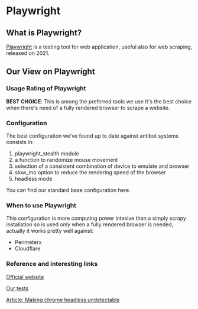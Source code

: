 # Playwright

## What is Playwright?
[Playwright](https://playwright.dev/ "Official website") is a testing tool for web application, useful also for web scraping, released on 2021.

## Our View on Playwright

### Usage Rating of Playwright
**BEST CHOICE**: This is among the preferred tools we use
It's the best choice when there's need of a fully rendered browser to scrape a website.

### Configuration
The best configuration we've found up to date against antibot systems consists in: 
1. playwright_stealth module
2. a function to randomize mouse movement
3. selection of a consistent combination of device to emulate and browser
4. slow_mo option to reduce the rendering speed of the browser
5. headless mode

You can find our standard base configuration here.

### When to use Playwright
This configuration is more computing power intesive than a simply scrapy installation so is used only when a fully rendered browser is needed, actually it works pretty well against:

* Perimeterx
* Cloudflare


### Reference and interesting links
[Official website](https://playwright.dev/)

[Our tests](https://chrome.google.com/webstore/detail/wappalyzer-technology-pro/gppongmhjkpfnbhagpmjfkannfbllamg?hl=it)

[Article: Making chrome headless undetectable](https://intoli.com/blog/making-chrome-headless-undetectable/)


